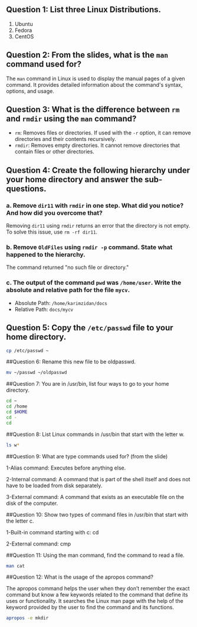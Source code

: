 ## Question 1: List three Linux Distributions.
1. Ubuntu
2. Fedora
3. CentOS

## Question 2: From the slides, what is the `man` command used for?
The `man` command in Linux is used to display the manual pages of a given command. It provides detailed information about the command's syntax, options, and usage.

## Question 3: What is the difference between `rm` and `rmdir` using the `man` command?
- `rm`: Removes files or directories. If used with the `-r` option, it can remove directories and their contents recursively.
- `rmdir`: Removes empty directories. It cannot remove directories that contain files or other directories.

## Question 4: Create the following hierarchy under your home directory and answer the sub-questions.

### a. Remove `dir11` with `rmdir` in one step. What did you notice? And how did you overcome that?
Removing `dir11` using `rmdir` returns an error that the directory is not empty. To solve this issue, use `rm -rf dir11`.

### b. Remove `OldFiles` using `rmdir -p` command. State what happened to the hierarchy.
The command returned "no such file or directory."

### c. The output of the command `pwd` was `/home/user`. Write the absolute and relative path for the file `mycv`.
- Absolute Path: `/home/karimzidan/docs`
- Relative Path: `docs/mycv`

## Question 5: Copy the `/etc/passwd` file to your home directory.

```bash
cp /etc/passwd ~
```
##Question 6: Rename this new file to be oldpasswd.

```bash
mv ~/passwd ~/oldpasswd
```


##Question 7: You are in /usr/bin, list four ways to go to your home directory.



```bash
cd ~
cd /home
cd $HOME
cd -
cd
```


##Question 8: List Linux commands in /usr/bin that start with the letter w.


```bash
ls w*
```

##Question 9: What are type commands used for? (from the slide)


1-Alias command: Executes before anything else.

2-Internal command: A command that is part of the shell itself and does not have to be loaded from disk separately.

3-External command: A command that exists as an executable file on the disk of the computer.


##Question 10: Show two types of command files in /usr/bin that start with the letter c.


1-Built-in command starting with c: cd

2-External command: cmp


##Question 11: Using the man command, find the command to read a file.


```bash
man cat
```

##Question 12: What is the usage of the apropos command?

The apropos command helps the user when they don’t remember the exact command but know a few keywords related to the command that define its uses or functionality. It searches the Linux man page with the help of the keyword provided by the user to find the command and its functions.

```bash
apropos -e mkdir
```


